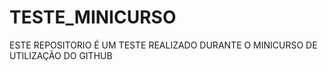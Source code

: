# TESTE_MINICURSO
ESTE REPOSITORIO É UM TESTE REALIZADO DURANTE O  MINICURSO DE UTILIZAÇÃO DO GITHUB


